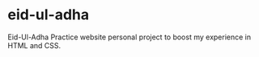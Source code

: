 # eid-ul-adha
Eid-Ul-Adha Practice website personal project to boost my experience in HTML and CSS.
